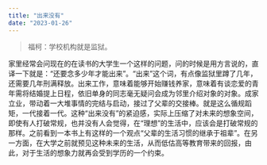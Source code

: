 ```yaml
---
title: "出来没有"
date: "2023-01-26"
---
```


> 福柯：学校机构就是监狱。

家里经常会问现在的在读书的大学生一个这样的问题，问的时候是用方言说的，直译一下就是：“还要念多少年才能出来”。“出来”这个词，有点像监狱里蹲了几年，还需要几年刑满释放。出来工作，意味着能够开始赚钱养家，意味着有谈恋爱的青年需将结婚提上日程，依旧单身的同志毫无疑问会成为邻里介绍对象的对象。成家立业，带动着一大堆事情的完结与启动，接过了父辈的交接棒。就是这么循规蹈矩，一代接着一代。这种“出来没有”的紧迫感，实际上压缩了对未来的想象空间，即使有人打破常规，也并没有人会觉得，在“理想”的生活中，应该会是打破常规的那样。之前看到一本书上有这样的一个观点“父辈的生活习惯的继承于祖辈”。在另一方面，在大学之前就预见这种未来的生活，从而低估高等教育带来的回报，由此，对于生活的想象力就再会受到学历的一个约束。